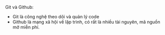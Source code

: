 Git và Github:

- Git là công nghệ theo dõi và quản lý code
- Github là mạng xã hội về lập trình, có rất là nhiều tài nguyên, mã nguồn mở miễn phí.
